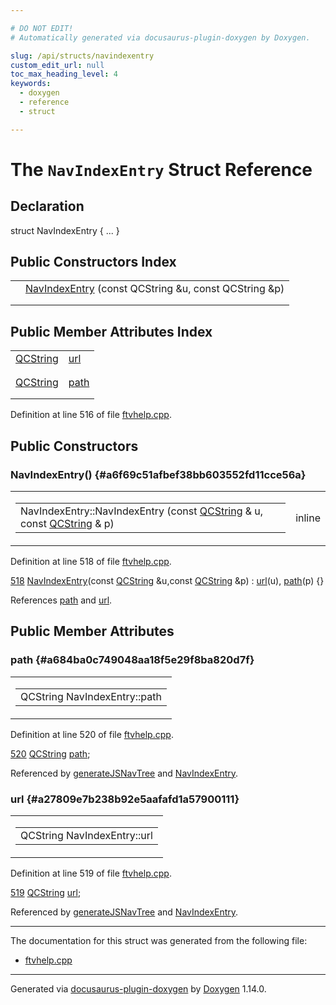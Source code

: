 ```yaml
---

# DO NOT EDIT!
# Automatically generated via docusaurus-plugin-doxygen by Doxygen.

slug: /api/structs/navindexentry
custom_edit_url: null
toc_max_heading_level: 4
keywords:
  - doxygen
  - reference
  - struct

---
```


<div class="doxyPage">

# The `NavIndexEntry` Struct Reference



## Declaration

<div class="doxyDeclaration">
struct NavIndexEntry { ... }
</div>

## Public Constructors Index

<table class="doxyMembersIndex">

<tr class="doxyMemberIndexItem">
<td class="doxyMemberIndexItemType" align="left" valign="top"></td>
<td class="doxyMemberIndexItemName" align="left" valign="top"><a href="#a6f69c51afbef38bb603552fd11cce56a">NavIndexEntry</a> (const QCString &amp;u, const QCString &amp;p)</td>
</tr>
<tr class="doxyMemberIndexDescription">
<td class="doxyMemberIndexDescriptionLeft"></td>
<td class="doxyMemberIndexDescriptionRight">
</td>
</tr>
<tr class="doxyMemberIndexSeparator">
<td class="doxyMemberIndexSeparator" colspan="2"></td>
</tr>

</table>

## Public Member Attributes Index

<table class="doxyMembersIndex">

<tr class="doxyMemberIndexItem">
<td class="doxyMemberIndexItemType" align="left" valign="top"><a href="/web-doxygen/docs/api/classes/qcstring">QCString</a></td>
<td class="doxyMemberIndexItemName" align="left" valign="top"><a href="#a27809e7b238b92e5aafafd1a57900111">url</a></td>
</tr>
<tr class="doxyMemberIndexDescription">
<td class="doxyMemberIndexDescriptionLeft"></td>
<td class="doxyMemberIndexDescriptionRight">
</td>
</tr>
<tr class="doxyMemberIndexSeparator">
<td class="doxyMemberIndexSeparator" colspan="2"></td>
</tr>

<tr class="doxyMemberIndexItem">
<td class="doxyMemberIndexItemType" align="left" valign="top"><a href="/web-doxygen/docs/api/classes/qcstring">QCString</a></td>
<td class="doxyMemberIndexItemName" align="left" valign="top"><a href="#a684ba0c749048aa18f5e29f8ba820d7f">path</a></td>
</tr>
<tr class="doxyMemberIndexDescription">
<td class="doxyMemberIndexDescriptionLeft"></td>
<td class="doxyMemberIndexDescriptionRight">
</td>
</tr>
<tr class="doxyMemberIndexSeparator">
<td class="doxyMemberIndexSeparator" colspan="2"></td>
</tr>

</table>


<p>Definition at line 516 of file <a href="/web-doxygen/docs/api/files/src/ftvhelp-cpp">ftvhelp.cpp</a>.</p>


<div class="doxySectionDef">

## Public Constructors

### NavIndexEntry() {#a6f69c51afbef38bb603552fd11cce56a}

<div class="doxyMemberItem">
<div class="doxyMemberProto">
<table class="doxyMemberLabels">
<tr class="doxyMemberLabels">
<td class="doxyMemberLabelsLeft">
<table class="doxyMemberName">
<tr>
<td class="doxyMemberName">NavIndexEntry::NavIndexEntry (const <a href="/web-doxygen/docs/api/classes/qcstring">QCString</a> &amp; u, const <a href="/web-doxygen/docs/api/classes/qcstring">QCString</a> &amp; p)</td>
</tr>
</table>
</td>
<td class="doxyMemberLabelsRight">
<span class="doxyMemberLabels">
<span class="doxyMemberLabel inline">inline</span>
</span>
</td>
</tr>
</table>
</div>
<div class="doxyMemberDoc">



<p>Definition at line 518 of file <a href="/web-doxygen/docs/api/files/src/ftvhelp-cpp">ftvhelp.cpp</a>.</p>


<div class="doxyProgramListing">

<div class="doxyCodeLine"><span class="doxyLineNumber"><a href="#a6f69c51afbef38bb603552fd11cce56a">518</a></span><span class="doxyLineContent"><span class="doxyHighlight">  <a href="#a6f69c51afbef38bb603552fd11cce56a">NavIndexEntry</a>(</span><span class="doxyHighlightKeyword">const</span><span class="doxyHighlight"> <a href="/web-doxygen/docs/api/classes/qcstring">QCString</a> &amp;u,</span><span class="doxyHighlightKeyword">const</span><span class="doxyHighlight"> <a href="/web-doxygen/docs/api/classes/qcstring">QCString</a> &amp;p) : <a href="#a27809e7b238b92e5aafafd1a57900111">url</a>(u), <a href="#a684ba0c749048aa18f5e29f8ba820d7f">path</a>(p) {}</span></span></div>

</div>


<p>References <a href="#a684ba0c749048aa18f5e29f8ba820d7f">path</a> and <a href="#a27809e7b238b92e5aafafd1a57900111">url</a>.</p>

</div>
</div>

</div>

<div class="doxySectionDef">

## Public Member Attributes

### path {#a684ba0c749048aa18f5e29f8ba820d7f}

<div class="doxyMemberItem">
<div class="doxyMemberProto">
<table class="doxyMemberLabels">
<tr class="doxyMemberLabels">
<td class="doxyMemberLabelsLeft">
<table class="doxyMemberName">
<tr>
<td class="doxyMemberName">QCString NavIndexEntry::path</td>
</tr>
</table>
</td>
</tr>
</table>
</div>
<div class="doxyMemberDoc">



<p>Definition at line 520 of file <a href="/web-doxygen/docs/api/files/src/ftvhelp-cpp">ftvhelp.cpp</a>.</p>


<div class="doxyProgramListing">

<div class="doxyCodeLine"><span class="doxyLineNumber"><a href="#a684ba0c749048aa18f5e29f8ba820d7f">520</a></span><span class="doxyLineContent"><span class="doxyHighlight">  <a href="/web-doxygen/docs/api/classes/qcstring">QCString</a> <a href="#a684ba0c749048aa18f5e29f8ba820d7f">path</a>;</span></span></div>

</div>


<p>Referenced by <a href="/web-doxygen/docs/api/files/src/ftvhelp-cpp/#aeeac5a3fc4ec080a5831f362ddee33f6">generateJSNavTree</a> and <a href="#a6f69c51afbef38bb603552fd11cce56a">NavIndexEntry</a>.</p>

</div>
</div>

### url {#a27809e7b238b92e5aafafd1a57900111}

<div class="doxyMemberItem">
<div class="doxyMemberProto">
<table class="doxyMemberLabels">
<tr class="doxyMemberLabels">
<td class="doxyMemberLabelsLeft">
<table class="doxyMemberName">
<tr>
<td class="doxyMemberName">QCString NavIndexEntry::url</td>
</tr>
</table>
</td>
</tr>
</table>
</div>
<div class="doxyMemberDoc">



<p>Definition at line 519 of file <a href="/web-doxygen/docs/api/files/src/ftvhelp-cpp">ftvhelp.cpp</a>.</p>


<div class="doxyProgramListing">

<div class="doxyCodeLine"><span class="doxyLineNumber"><a href="#a27809e7b238b92e5aafafd1a57900111">519</a></span><span class="doxyLineContent"><span class="doxyHighlight">  <a href="/web-doxygen/docs/api/classes/qcstring">QCString</a> <a href="#a27809e7b238b92e5aafafd1a57900111">url</a>;</span></span></div>

</div>


<p>Referenced by <a href="/web-doxygen/docs/api/files/src/ftvhelp-cpp/#aeeac5a3fc4ec080a5831f362ddee33f6">generateJSNavTree</a> and <a href="#a6f69c51afbef38bb603552fd11cce56a">NavIndexEntry</a>.</p>

</div>
</div>

</div>

<hr/>

The documentation for this struct was generated from the following file:

<ul>
<li><a href="/web-doxygen/docs/api/files/src/ftvhelp-cpp">ftvhelp.cpp</a></li>
</ul>

<hr/>

<p class="doxyGeneratedBy">Generated via <a href="https://github.com/xpack/docusaurus-plugin-doxygen">docusaurus-plugin-doxygen</a> by <a href="https://www.doxygen.nl">Doxygen</a> 1.14.0.</p>

</div>
